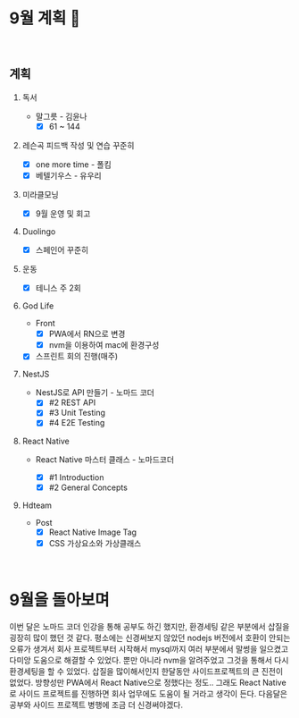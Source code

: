 # 9월 계획 🎁

<br/>

## 계획

1. 독서
   - 말그릇 - 김윤나
     - [x] 61 ~ 144
2. 레슨곡 피드백 작성 및 연습 꾸준히
   - [x] one more time - 폴킴
   - [x] 베텔기우스 - 유우리
3. 미라클모닝
   - [x] 9월 운영 및 회고
4. Duolingo

   - [x] 스페인어 꾸준히
5. 운동

   - [x] 테니스 주 2회
6. God Life
   - Front
     - [x] PWA에서 RN으로 변경
     - [x] nvm을 이용하여 mac에 환경구성
   - [x] 스프린트 회의 진행(매주)
7. NestJS
   - NestJS로 API 만들기 - 노마드 코더
     - [x] #2 REST API
     - [x] #3 Unit Testing
     - [x] #4 E2E Testing
8. React Native

   - React Native 마스터 클래스 - 노마드코더

     - [x] #1 Introduction
     - [x] #2 General Concepts
9. Hdteam
   - Post
     - [x] React Native Image Tag
     - [x] CSS 가상요소와 가상클래스

<br/>



# 9월을 돌아보며

 이번 달은 노마드 코더 인강을 통해 공부도 하긴 했지만, 환경세팅 같은 부분에서 삽질을 굉장히 많이 했던 것 같다. 평소에는 신경써보지 않았던 nodejs 버전에서 호환이 안되는 오류가 생겨서 회사 프로젝트부터 시작해서 mysql까지 여러 부분에서 말썽을 일으켰고 다미앙 도움으로 해결할 수 있었다. 뿐만 아니라 nvm을 알려주었고 그것을 통해서 다시 환경세팅을 할 수 있었다. 삽질을 많이해서인지 한달동안 사이드프로젝트의 큰 진전이 없었다. 방향성만 PWA에서 React Native으로 정했다는 정도.. 그래도 React Native로 사이드 프로젝트를 진행하면 회사 업무에도 도움이 될 거라고 생각이 든다. 다음달은 공부와 사이드 프로젝트 병행에 조금 더 신경써야겠다.
